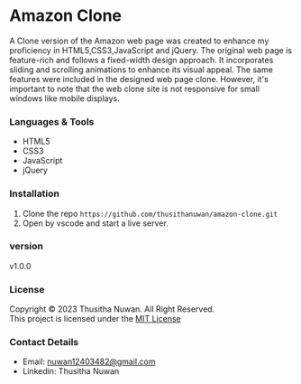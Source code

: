 # Amazon Clone

A Clone version of the Amazon web page was created to enhance my proficiency in HTML5,CSS3,JavaScript and jQuery. The original web page is feature-rich and follows a fixed-width design approach. It incorporates sliding and scrolling animations to enhance its visual appeal.  The same features were included in the designed web page clone. However, it's important to note that the web clone site is not responsive for small windows like mobile displays. 

### Languages & Tools
* HTML5
* CSS3
* JavaScript
* jQuery


### Installation

1. Clone the repo `https://github.com/thusithanuwan/amazon-clone.git`
2. Open by vscode and start a live server.

### version
v1.0.0

### License
Copyright &copy; 2023 Thusitha Nuwan. All Right Reserved.<br>
This project is licensed under the [MIT License](LICENSE.txt)

### Contact Details
* Email: nuwan12403482@gmail.com
* Linkedin: Thusitha Nuwan

